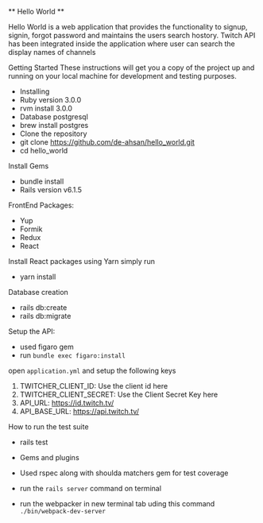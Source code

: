 ** Hello World **

Hello World is a web application that provides the functionality to signup, signin, forgot password and maintains the users search hostory. Twitch API has been integrated inside the application where user can search the display names of channels

Getting Started
These instructions will get you a copy of the project up and running on your local machine for development and testing purposes.

* Installing
* Ruby version 3.0.0
* rvm install 3.0.0
* Database postgresql
* brew install postgres
* Clone the repository
* git clone https://github.com/de-ahsan/hello_world.git
* cd hello_world

Install Gems
* bundle install
* Rails version v6.1.5

FrontEnd Packages:
*  Yup
*  Formik
*  Redux
*  React

Install React packages using Yarn simply run
*  yarn install

Database creation
*  rails db:create
*  rails db:migrate

Setup the API:
* used figaro gem
* run `bundle exec figaro:install`

open `application.yml` and setup the following keys
1.  TWITCHER_CLIENT_ID: Use the client id here
2.  TWITCHER_CLIENT_SECRET: Use the Client Secret Key here
3.  API_URL: https://id.twitch.tv/
4.  API_BASE_URL: https://api.twitch.tv/

How to run the test suite
* rails test
* Gems and plugins
* Used rspec along with shoulda matchers gem for test coverage

* run the `rails server` command on terminal
* run the webpacker in new terminal tab uding this command `./bin/webpack-dev-server` 


